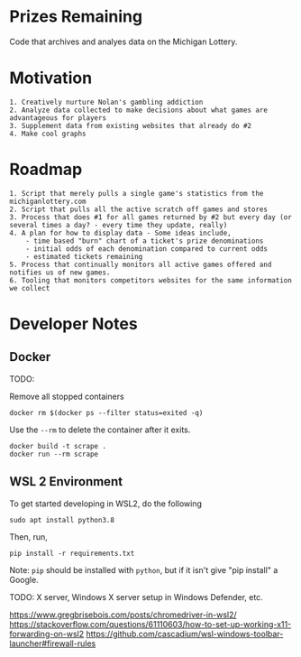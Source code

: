 # Prizes Remaining

Code that archives and analyes data on the Michigan Lottery.

# Motivation

    1. Creatively nurture Nolan's gambling addiction
    2. Analyze data collected to make decisions about what games are advantageous for players
    3. Supplement data from existing websites that already do #2
    4. Make cool graphs

# Roadmap

    1. Script that merely pulls a single game's statistics from the michiganlottery.com
    2. Script that pulls all the active scratch off games and stores
    3. Process that does #1 for all games returned by #2 but every day (or several times a day? - every time they update, really)
    4. A plan for how to display data - Some ideas include,
        - time based "burn" chart of a ticket's prize denominations
        - initial odds of each denomination compared to current odds
        - estimated tickets remaining
    5. Process that continually monitors all active games offered and notifies us of new games.
    6. Tooling that monitors competitors websites for the same information we collect 

# Developer Notes

## Docker

TODO:

Remove all stopped containers

```
docker rm $(docker ps --filter status=exited -q)
```

Use the `--rm` to delete the container after it exits.

```
docker build -t scrape .
docker run --rm scrape
```

## WSL 2 Environment

To get started developing in WSL2, do the following

`sudo apt install python3.8`

Then, run,

`pip install -r requirements.txt`

Note: `pip` should be installed with `python`, but if it isn't give "pip install" a Google.

TODO: X server, Windows X server setup in Windows Defender, etc.

https://www.gregbrisebois.com/posts/chromedriver-in-wsl2/
https://stackoverflow.com/questions/61110603/how-to-set-up-working-x11-forwarding-on-wsl2
https://github.com/cascadium/wsl-windows-toolbar-launcher#firewall-rules